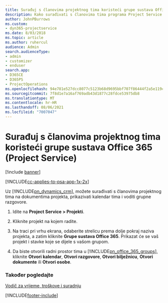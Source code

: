 ```yaml
---
title: Surađuj s članovima projektnog tima koristeći grupe sustava Office 365
description: Kako surađivati s članovima tima programa Project Service putem grupa sustava Office 365
author: JohnPBurrows
ms.custom:
- dyn365-projectservice
ms.date: 8/03/2018
ms.topic: article
ms.author: ruhercul
audience: Admin
search.audienceType:
- admin
- customizer
- enduser
search.app:
- D365CE
- D365PS
- ProjectOperations
ms.openlocfilehash: 94e781e527dcc8077c5123b68d9695bbf707f86444f2a5e119c7594ee54e0da7
ms.sourcegitcommit: 7f8d1e7a16af769adb43d1877c28fdce53975db8
ms.translationtype: MT
ms.contentlocale: hr-HR
ms.lasthandoff: 08/06/2021
ms.locfileid: "7007047"
---
```

# <a name="collaborate-with-your-project-team-members-with-office-365-groups-project-service"></a>Surađuj s članovima projektnog tima koristeći grupe sustava Office 365 (Project Service)

[!include [banner](../includes/psa-now-project-operations.md)]

[!INCLUDE[cc-applies-to-psa-app-1x-2x](../includes/cc-applies-to-psa-app-1x-2x.md)]

Uz [!INCLUDE[pn_dynamics_crm](../includes/pn-dynamics-crm.md)], možete surađivati s članovima projektnog tima na dokumentima projekta, prikazivati kalendar tima i voditi grupne razgovore.  
  
1. Idite na **Project Service > Projekti**.  
  
2. Kliknite projekt na kojem radite.  
  
3. Na traci pri vrhu ekrana, odaberite strelicu prema dolje pokraj naziva projekta, a zatim kliknite **Grupe sustava Office 365**. Prikazat će se vaš projekt i stavke koje se dijele s vašom grupom.  
  
4. Da biste otvorili radni prostor tima u [!INCLUDE[pn_office_365_groups](../includes/pn-office-365-groups.md)], kliknite **Otvori kalendar**, **Otvori razgovore**, **Otvori bilježnicu**, **Otvori dokumente** ili **Otvori osobe**.  
  
### <a name="see-also"></a>Također pogledajte  
 [Vodič za vrijeme, troškove i suradnju](../psa/time-expense-collaboration-guide.md)


[!INCLUDE[footer-include](../includes/footer-banner.md)]